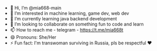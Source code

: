 - 👋 Hi, I’m @mia668-main
- 👀 I’m interested in machine learning, game dev, web dev
- 🌱 I’m currently learning java backend development
- 💞️ I’m looking to collaborate on something fun to code and learn 
- 📫 How to reach me - telegram - https://t.me/mia668t
- 😄 Pronouns: She/Her
- ⚡ Fun fact: I'm transwoman surviving in Russia, pls be respectful ❤

<!---
mia668-main/mia668-main is a ✨ special ✨ repository because its `README.md` (this file) appears on your GitHub profile.
You can click the Preview link to take a look at your changes.
--->
